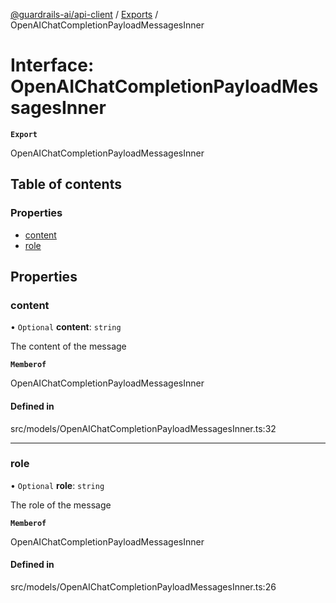 [@guardrails-ai/api-client](../README.md) / [Exports](../modules.md) / OpenAIChatCompletionPayloadMessagesInner

# Interface: OpenAIChatCompletionPayloadMessagesInner

**`Export`**

OpenAIChatCompletionPayloadMessagesInner

## Table of contents

### Properties

- [content](OpenAIChatCompletionPayloadMessagesInner.md#content)
- [role](OpenAIChatCompletionPayloadMessagesInner.md#role)

## Properties

### content

• `Optional` **content**: `string`

The content of the message

**`Memberof`**

OpenAIChatCompletionPayloadMessagesInner

#### Defined in

src/models/OpenAIChatCompletionPayloadMessagesInner.ts:32

___

### role

• `Optional` **role**: `string`

The role of the message

**`Memberof`**

OpenAIChatCompletionPayloadMessagesInner

#### Defined in

src/models/OpenAIChatCompletionPayloadMessagesInner.ts:26
